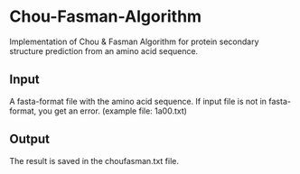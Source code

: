 # Chou-Fasman-Algorithm
Implementation of Chou & Fasman Algorithm for protein secondary structure prediction from an amino acid sequence.

## Input
A fasta-format file with the amino acid sequence. If input file is not in fasta-format, you get an error.
(example file: 1a00.txt)

## Output
The result is saved in the choufasman.txt file.
